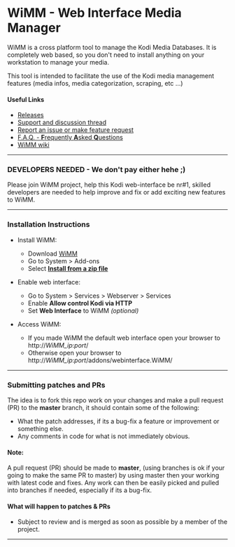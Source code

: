 WiMM - Web Interface Media Manager
====

WiMM is a cross platform tool to manage the Kodi Media Databases. It is completely web based, so you don't need to install anything on your workstation to manage your media.

This tool is intended to facilitate the use of the Kodi media management features (media infos, media categorization, scraping, etc ...)

#### Useful Links
* [Releases](https://github.com/slash2009/XWMM/releases "Grab the very latest WiMM release")
* [Support and discussion thread](http://forum.kodi.tv/showthread.php?tid=188839 "Support and discussion forum thread")
* [Report an issue or make feature request](https://github.com/slash2009/XWMM/issues "Report an issue  Report an issue or make feature request")
* [F.A.Q. - <b>F</b>requently <b>A</b>sked <b>Q</b>uestions](https://github.com/slash2009/XWMM/wiki/F.A.Q.-Frequently-asked-questions "F.A.Q. - Frequently Asked Questions")
* [WiMM wiki](https://github.com/slash2009/XWMM/wiki "WiMM Wiki open to you!")

- - -

### DEVELOPERS NEEDED - We don't pay either hehe ;)
Please join WiMM project, help this Kodi web-interface be nr#1, skilled developers are needed to help improve and fix or add exciting new features to WiMM.

- - -

### Installation Instructions

- Install WiMM:
  - Download [WiMM](https://github.com/slash2009/XWMM/releases)
  - Go to System > Add-ons
  - Select **[Install from a zip file](http://kodi.wiki/view/HOW-TO:Install_an_Add-on_from_a_zip_file "HOW-TO:Install an Add-on from a zip file")**

- Enable web interface:
  - Go to System > Services > Webserver > Services
  - Enable **Allow control Kodi via HTTP**
  - Set **Web Interface** to WiMM *(optional)*

- Access WiMM:
  - If you made WiMM the default web interface open your browser to http://*WiMM_ip*:*port*/
  - Otherwise open your browser to http://*WiMM_ip*:*port*/addons/webinterface.WiMM/

- - -

### Submitting patches and PRs
The idea is to fork this repo work on your changes and make a pull request (PR) to the **master** branch, it should contain some of the following:

* What the patch addresses, if its a bug-fix a feature or improvement or something else.
* Any comments in code for what is not immediately obvious.

#### Note:
A pull request (PR) should be made to **master**, (using branches is ok if your going to make the same PR to master) by using master then your working with latest code and fixes. Any work can then be easily picked and pulled into branches if needed, especially if its a bug-fix.

#### What will happen to patches & PRs
* Subject to review and is merged as soon as possible by a member of the project.

- - -
